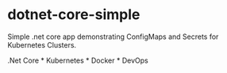 # dotnet-core-simple
Simple .net core app demonstrating ConfigMaps and Secrets for Kubernetes Clusters.

  .Net Core * Kubernetes * Docker * DevOps
